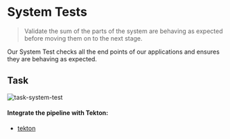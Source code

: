 # System Tests

> Validate the sum of the parts of the system are behaving as expected before moving them on to the next stage.

Our System Test checks all the end points of our applications and ensures they are behaving as expected.

## Task

![task-system-test](./images/task-system-test.png)

#### Integrate the pipeline with Tekton:

- <span style="color:blue;">[tekton](3-revenge-of-the-automated-testing/10b-tekton.md)</span>

